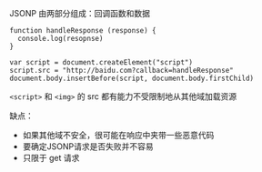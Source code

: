 JSONP 由两部分组成：回调函数和数据

```
function handleResponse (response) {
  console.log(resopnse)
}

var script = document.createElement("script")
script.src = "http://baidu.com?callback=handleResponse"
document.body.insertBefore(script, document.body.firstChild)
```

`<script>` 和 `<img>` 的 src 都有能力不受限制地从其他域加载资源

缺点：
- 如果其他域不安全，很可能在响应中夹带一些恶意代码
- 要确定JSONP请求是否失败并不容易
- 只限于 get 请求